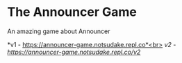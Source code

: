 # The Announcer Game
An amazing game about Announcer

*v1 - https://announcer-game.notsudake.repl.co*<br>
*v2 - https://announcer-game.notsudake.repl.co/v2*
